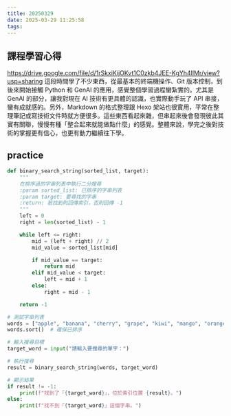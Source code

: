 ```yaml
---
title: 20250329
date: 2025-03-29 11:25:58
tags:
---
```


課程學習心得
---
<https://drive.google.com/file/d/1rSkxiKijOKvt1C0zkb4JEE-KgYh4lIMr/view?usp=sharing>
這段時間學了不少東西，從最基本的終端機操作、Git 版本控制，到後來開始接觸 Python 和 GenAI 的應用，感覺整個學習過程蠻紮實的。尤其是 GenAI 的部分，讓我對現在 AI 技術有更具體的認識，也實際動手玩了 API 串接，蠻有成就感的。另外，Markdown 的格式整理跟 Hexo 架站也很實用，平常在整理筆記或寫技術文件時就方便很多。這些東西看起來雜，但串起來後會發現彼此其實有關聯，慢慢有種「整合起來就能做點什麼」的感覺。整體來說，學完之後對技術的掌握更有信心，也更有動力繼續往下學。


practice
---
``` python
def binary_search_string(sorted_list, target):
    """
    在排序過的字串列表中執行二分搜尋
    :param sorted_list: 已排序的字串列表
    :param target: 要尋找的字串
    :return: 若找到則回傳索引，否則回傳 -1
    """
    left = 0
    right = len(sorted_list) - 1

    while left <= right:
        mid = (left + right) // 2
        mid_value = sorted_list[mid]

        if mid_value == target:
            return mid
        elif mid_value < target:
            left = mid + 1
        else:
            right = mid - 1

    return -1

# 測試字串列表
words = ["apple", "banana", "cherry", "grape", "kiwi", "mango", "orange", "peach"]
words.sort()  # 確保已排序

# 輸入搜尋目標
target_word = input("請輸入要搜尋的單字：")

# 執行搜尋
result = binary_search_string(words, target_word)

# 顯示結果
if result != -1:
    print(f"找到了「{target_word}」，位於索引位置 {result}。")
else:
    print(f"找不到「{target_word}」這個字串。")

```

